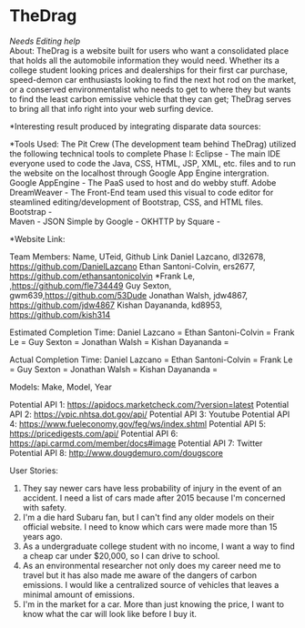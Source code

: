 # TheDrag
*Needs Editing help*  
About: 
TheDrag is a website built for users who want a consolidated place that holds all the automobile information they would need. Whether its a college student looking prices and dealerships for their first car purchase, speed-demon car enthusiasts looking to find the next hot rod on the market, or a conserved environmentalist who needs to get to where they but wants to find the least carbon emissive vehicle that they can get; TheDrag serves to bring all that info right into your web surfing device. 

*Interesting result produced by integrating disparate data sources:


*Tools Used: 
The Pit Crew (The development team behind TheDrag) utilized the following technical tools to complete Phase I:
Eclipse - The main IDE everyone used to code the Java, CSS, HTML, JSP, XML, etc. files and to run the website on the localhost through Google App Engine intergration.  
Google AppEngine - The PaaS used to host and do webby stuff. 
Adobe DreamWeaver - The Front-End team used this visual to code editor for steamlined editing/development of Bootstrap, CSS, and HTML files. 
Bootstrap -  
Maven - 
JSON Simple by Google - 
OKHTTP by Square - 


*Website Link:

Team Members: Name, UTeid, Github Link
Daniel Lazcano, dl32678, https://github.com/DanielLazcano
Ethan Santoni-Colvin, ers2677, https://github.com/ethansantonicolvin
*Frank Le, ,https://github.com/fle734449
Guy Sexton, gwm639,https://github.com/53Dude
Jonathan Walsh, jdw4867, https://github.com/jdw4867
Kishan Dayananda, kd8953, https://github.com/kish314


Estimated Completion Time:
Daniel Lazcano =
Ethan Santoni-Colvin =
Frank Le =
Guy Sexton =
Jonathan Walsh =
Kishan Dayananda =


Actual Completion Time:
Daniel Lazcano =
Ethan Santoni-Colvin =
Frank Le =
Guy Sexton =
Jonathan Walsh =
Kishan Dayananda =


Models: Make, Model, Year

Potential API 1:  https://apidocs.marketcheck.com/?version=latest
Potential API 2: https://vpic.nhtsa.dot.gov/api/
Potential API 3: Youtube
Potential API 4: https://www.fueleconomy.gov/feg/ws/index.shtml
Potential API 5: https://pricedigests.com/api/
Potential API 6: https://api.carmd.com/member/docs#image
Potential API 7: Twitter
Potential API 8: http://www.dougdemuro.com/dougscore


User Stories:

1. They say newer cars have less probability of injury in the event of an accident. I need a list of cars made after 2015 because I'm concerned with safety.
2. I'm a die hard Subaru fan, but I can't find any older models on their official website. I need to know which cars were made more than 15 years ago.
3. As a undergraduate college student with no income, I want a way to find a cheap car under $20,000, so I can drive to school.
4. As an environmental researcher not only does my career need me to travel but it has also made me aware of the dangers of carbon emissions. I would like a centralized source of vehicles that leaves a minimal amount of emissions.
5. I'm in the market for a car. More than just knowing the price, I want to know what the car will look like before I buy it. 
